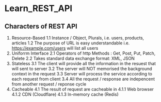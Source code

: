 # Learn_REST_API

## Characters of REST API
1. Resource-Based
   1.1 Instance / Object, Plurals, i.e. users, products, articles
   1.2 The purpose of URL is easy understandable i.e. https://example.com/users will list all users
2. Uniforrm Interface
   2.1 Operators of http Methods : Get, Post, Put, Patch, Delete
   2.2 Takes standard data exchange format: XML, JSON
3. Stateless
   3.1 The client will provide all the information in the resuest that will sent to server
   3.2 The server will NOT memorised the background context in the request
   3.3 Server will process the service according to each request from client
   3.4 All the request / response are indepencent from another request / reponse cycle
4. Cacheable
   4.1 The result of request are cacheable in
     4.1.1 Web browser
     4.1.2 CDN (Cloudflare)
     4.1.3 In-memory cache (Redis)
